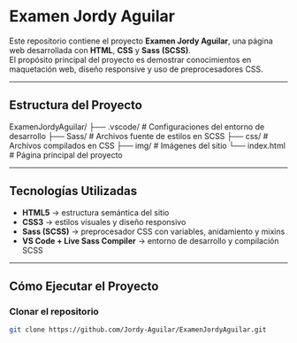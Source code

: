 # Examen Jordy Aguilar

Este repositorio contiene el proyecto **Examen Jordy Aguilar**, una página web desarrollada con **HTML**, **CSS** y **Sass (SCSS)**.  
El propósito principal del proyecto es demostrar conocimientos en maquetación web, diseño responsive y uso de preprocesadores CSS.

---

## Estructura del Proyecto

ExamenJordyAguilar/
├── .vscode/ # Configuraciones del entorno de desarrollo
├── Sass/ # Archivos fuente de estilos en SCSS
├── css/ # Archivos compilados en CSS
├── img/ # Imágenes del sitio
└── index.html # Página principal del proyecto


---

## Tecnologías Utilizadas

- **HTML5** → estructura semántica del sitio  
- **CSS3** → estilos visuales y diseño responsivo  
- **Sass (SCSS)** → preprocesador CSS con variables, anidamiento y mixins  
- **VS Code + Live Sass Compiler** → entorno de desarrollo y compilación SCSS  

---

## Cómo Ejecutar el Proyecto

### Clonar el repositorio
```bash
git clone https://github.com/Jordy-Aguilar/ExamenJordyAguilar.git


